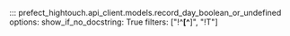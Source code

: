 ::: prefect_hightouch.api_client.models.record_day_boolean_or_undefined
    options:
      show_if_no_docstring: True
      filters: ["!^__[^__]", "!T"]